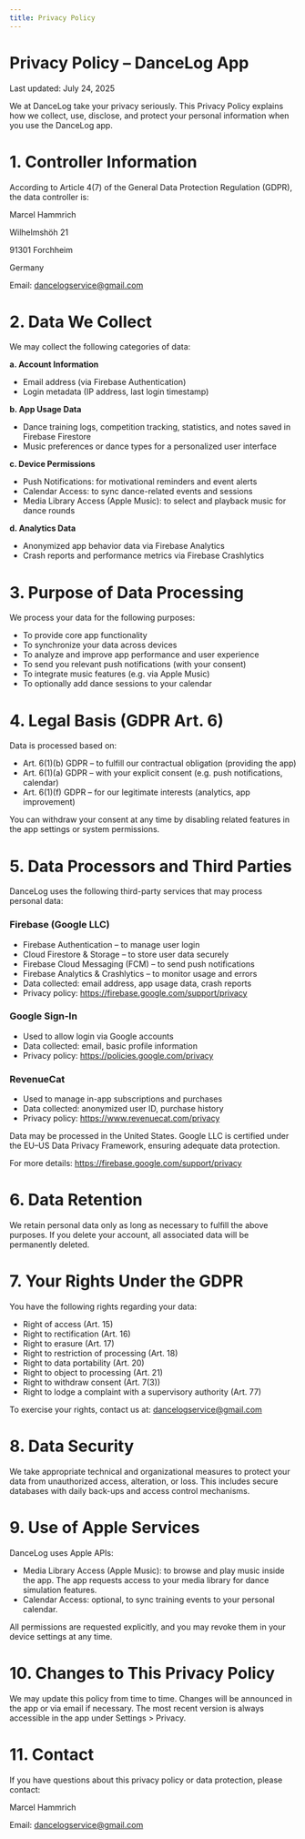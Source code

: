 ```yaml
---
title: Privacy Policy
---
```

# **Privacy Policy – DanceLog App**

Last updated: July 24, 2025

We at DanceLog take your privacy seriously. This Privacy Policy explains how we collect, use, disclose, and protect your personal information when you use the DanceLog app.

# **1. Controller Information**

According to Article 4(7) of the General Data Protection Regulation (GDPR), the data controller is:

Marcel Hammrich

Wilhelmshöh 21

91301 Forchheim

Germany

Email: dancelogservice@gmail.com

# **2. Data We Collect**

We may collect the following categories of data:

**a. Account Information**

- Email address (via Firebase Authentication)
- Login metadata (IP address, last login timestamp)

**b. App Usage Data**

- Dance training logs, competition tracking, statistics, and notes saved in Firebase Firestore
- Music preferences or dance types for a personalized user interface

**c. Device Permissions**

- Push Notifications: for motivational reminders and event alerts
- Calendar Access: to sync dance-related events and sessions
- Media Library Access (Apple Music): to select and playback music for dance rounds

**d. Analytics Data**

- Anonymized app behavior data via Firebase Analytics
- Crash reports and performance metrics via Firebase Crashlytics

# **3. Purpose of Data Processing**

We process your data for the following purposes:

- To provide core app functionality
- To synchronize your data across devices
- To analyze and improve app performance and user experience
- To send you relevant push notifications (with your consent)
- To integrate music features (e.g. via Apple Music)
- To optionally add dance sessions to your calendar

# **4. Legal Basis (GDPR Art. 6)**

Data is processed based on:

- Art. 6(1)(b) GDPR – to fulfill our contractual obligation (providing the app)
- Art. 6(1)(a) GDPR – with your explicit consent (e.g. push notifications, calendar)
- Art. 6(1)(f) GDPR – for our legitimate interests (analytics, app improvement)

You can withdraw your consent at any time by disabling related features in the app settings or system permissions.

# **5. Data Processors and Third Parties**

DanceLog uses the following third-party services that may process personal data:

### Firebase (Google LLC)

- Firebase Authentication – to manage user login
- Cloud Firestore & Storage – to store user data securely
- Firebase Cloud Messaging (FCM) – to send push notifications
- Firebase Analytics & Crashlytics – to monitor usage and errors
- Data collected: email address, app usage data, crash reports
- Privacy policy: https://firebase.google.com/support/privacy

### Google Sign-In

- Used to allow login via Google accounts
- Data collected: email, basic profile information
- Privacy policy: https://policies.google.com/privacy

### RevenueCat

- Used to manage in-app subscriptions and purchases
- Data collected: anonymized user ID, purchase history
- Privacy policy: https://www.revenuecat.com/privacy

Data may be processed in the United States. Google LLC is certified under the EU–US Data Privacy Framework, ensuring adequate data protection.

For more details: https://firebase.google.com/support/privacy

# **6. Data Retention**

We retain personal data only as long as necessary to fulfill the above purposes. If you delete your account, all associated data will be permanently deleted.

# **7. Your Rights Under the GDPR**

You have the following rights regarding your data:

- Right of access (Art. 15)
- Right to rectification (Art. 16)
- Right to erasure (Art. 17)
- Right to restriction of processing (Art. 18)
- Right to data portability (Art. 20)
- Right to object to processing (Art. 21)
- Right to withdraw consent (Art. 7(3))
- Right to lodge a complaint with a supervisory authority (Art. 77)

To exercise your rights, contact us at: dancelogservice@gmail.com

# **8. Data Security**

We take appropriate technical and organizational measures to protect your data from unauthorized access, alteration, or loss. This includes secure databases with daily back-ups and access control mechanisms.

# **9. Use of Apple Services**

DanceLog uses Apple APIs:

- Media Library Access (Apple Music): to browse and play music inside the app. The app requests access to your media library for dance simulation features.
- Calendar Access: optional, to sync training events to your personal calendar.

All permissions are requested explicitly, and you may revoke them in your device settings at any time.

# **10. Changes to This Privacy Policy**

We may update this policy from time to time. Changes will be announced in the app or via email if necessary. The most recent version is always accessible in the app under Settings > Privacy.

# **11. Contact**

If you have questions about this privacy policy or data protection, please contact:

Marcel Hammrich

Email: dancelogservice@gmail.com
